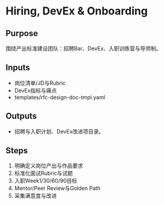 # Hiring, DevEx & Onboarding

## Purpose

围绕产出标准建设团队：招聘Bar、DevEx、入职训练营与导师制。

## Inputs

- 岗位清单/JD与Rubric
- DevEx指标与痛点
- templates/rfc-design-doc-tmpl.yaml

## Outputs

- 招聘与入职计划、DevEx改进项目录。

## Steps

1. 明确定义岗位产出与作品要求
2. 标准化面试Rubric与试题
3. 入职Week1/30/60/90目标
4. Mentor/Peer Review与Golden Path
5. 采集满意度与改进
